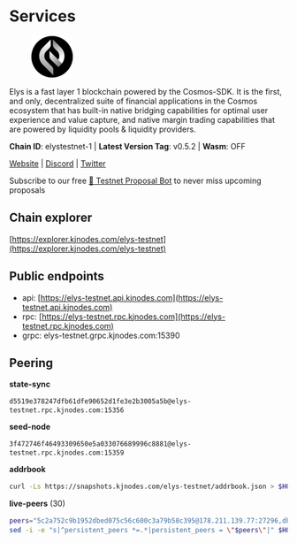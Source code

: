 # Services

<figure><img src="https://raw.githubusercontent.com/kj89/cosmos-images/main/logos/elys.png" alt=""><figcaption></figcaption></figure>

Elys is a fast layer 1 blockchain powered by the Cosmos-SDK.  It is the first, and only, decentralized suite of financial  applications in the Cosmos ecosystem that has built-in native  bridging capabilities for optimal user experience and value  capture, and native margin trading capabilities that are  powered by liquidity pools & liquidity providers.

**Chain ID**: elystestnet-1 | **Latest Version Tag**: v0.5.2 | **Wasm**: OFF

[Website](https://elys.network) | [Discord](https://discord.gg/R9Gr6Vh7vC) | [Twitter](https://twitter.com/elys_network)



Subscribe to our free [🤖 Testnet Proposal Bot](https://t.me/kjnodes_testnet_proposal_bot) to never miss upcoming proposals


## Chain explorer
[https://explorer.kjnodes.com/elys-testnet](https://explorer.kjnodes.com/elys-testnet)

## Public endpoints

* api: [https://elys-testnet.api.kjnodes.com](https://elys-testnet.api.kjnodes.com)
* rpc: [https://elys-testnet.rpc.kjnodes.com](https://elys-testnet.rpc.kjnodes.com)
* grpc: elys-testnet.grpc.kjnodes.com:15390

## Peering

**state-sync**

```text
d5519e378247dfb61dfe90652d1fe3e2b3005a5b@elys-testnet.rpc.kjnodes.com:15356
```

**seed-node**

```text
3f472746f46493309650e5a033076689996c8881@elys-testnet.rpc.kjnodes.com:15359
```

**addrbook**
```bash
curl -Ls https://snapshots.kjnodes.com/elys-testnet/addrbook.json > $HOME/.elys/config/addrbook.json
```

**live-peers** (30)
```bash
peers="5c2a752c9b1952dbed075c56c600c3a79b58c395@178.211.139.77:27296,db03e6915cad62b2646ae72566ed19074a7707b6@95.217.144.107:22056,d9f2e28e398d42fe7ca8ed322ee168b3e867bc95@65.108.199.222:34656,a346d8325a9c3cd40e32236eb6de031d1a2d895e@95.217.107.96:26156,01aaf7bce61622ab4f2f6cedbc57fa3aa5d3cf3c@167.235.1.101:26676,0ea4e8352215aad85ff33a20a3bf4acf49070662@64.226.117.34:21956,8aa0021c45a64f736e2192f5e520c768bc9fbae2@46.101.132.190:26656,1cd3163afca4ad48949afdf6f18133fd3181e303@65.108.40.46:57656,508de9a9fa1ba8613836624c74a7a921dedf598b@116.202.85.52:2236,09bf7359f3d2b8ef05d328d89019204d6627f4a4@94.16.117.238:24656,1092d9a9508053d6936661ebc5708d0d8d360e3e@193.26.159.34:10656,8dd419e6ed9117dbc793a1a59f7eca3d2c615fb3@65.109.157.236:60556,587e0c84a487b2e0782e5d9b80ded838db9512b9@78.110.161.68:26656,b06c8ad5bb82d577acd0060242e225980db88377@65.108.225.70:26656,ae7191b2b922c6a59456588c3a262df518b0d130@65.108.231.124:38656,15263a87a09f90ba71d35cbddf17ff5178e9b133@65.21.225.10:40656,78aa6b222ae1f619bef03a9d98cb958dfcccc3a8@46.4.5.45:22056,609c64cc50fb4ebbe7cae3347545d3950ea2c018@65.108.195.29:23656,cdf9ae8529aa00e6e6703b28f3dcfdd37e07b27c@37.187.154.66:26656,6b47fa2a93928cbe736853849887f111668d20a7@65.109.175.192:26656,fc5a323a8c57393e84902e832a75f15bd0b898b2@84.46.242.124:53656,b311e76cf8f66f52d144e1640471d49845c71ff9@108.175.1.36:21956,dc06b3547cf81c40c931a748679ce22161e5ac43@148.113.6.121:19656,d5519e378247dfb61dfe90652d1fe3e2b3005a5b@65.109.68.190:15356,00c65e06302fb35a1064d9aa4e528aaf98925aa8@65.108.105.48:22056,3f30f68cb08e4dae5dd76c5ce77e6e1a15084346@212.95.51.215:56656,89c4d6fa66c4e4517742e564cd6ba1532496fd43@65.108.108.52:32656,d986a31287d999efa5f7962d363cec25de6c45e0@65.21.134.243:26675,fec2dfd0a7e0e174e90755eb60c750f5ccc43b40@199.175.98.115:53656,e4b07652c318b08357e5796431982169789ce2c5@159.65.32.10:21956"
sed -i -e "s|^persistent_peers *=.*|persistent_peers = \"$peers\"|" $HOME/.elys/config/config.toml
```
